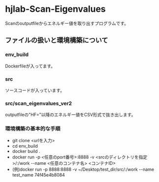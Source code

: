 # hjlab-Scan-Eigenvalues
Scanのoutputfileからエネルギー値を取り出すプログラムです。

## ファイルの扱いと環境構築について

### env_build
Dockerfileが入ってます。

### src
ソースコードが入っています。
### src/scan_eigenvalues_ver2
outputfileの"HF="以降のエネルギー値をCSV形式で抜き出します。

### 環境構築の基本的な手順
- git clone <urlを入力>
- cd env_build
- docker build .
- docker run -p <任意のport番号>:8888 -v <srcのディレクトリを指定>/:/work --name <任意のコンテナ名> <コンテナID>
- (例)docker run -p 8888:8888 -v ~/Desktop/test_dir/src/:/work --name test_name 74f45e4b8084
